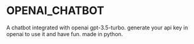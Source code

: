 # OPENAI_CHATBOT
A chatbot integrated with openai gpt-3.5-turbo. generate your api key in openai to use it and have fun. made in python.
